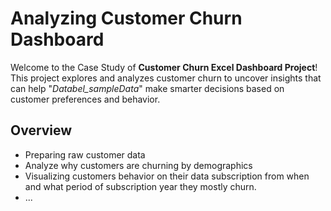 # Analyzing Customer Churn Dashboard

Welcome to the Case Study of **Customer Churn Excel Dashboard Project**! This project explores and analyzes customer churn to uncover insights that can help "*Databel_sampleData*" make smarter decisions based on customer preferences and behavior.

## Overview
- Preparing raw customer data
- Analyze why customers are churning by demographics
- Visualizing customers behavior on their data subscription from when and what period of subscription year they mostly churn.
- ...